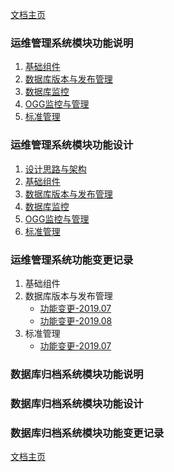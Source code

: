 <link href="../zoe_docs.css" rel="stylesheet" type="text/css" />

[文档主页](../index.html)

###	运维管理系统模块功能说明
1.	[基础组件](basic_component_desc.html)
2.	[数据库版本与发布管理](database_version_release_desc.html)
3.	[数据库监控](database_monitor_desc.html)
4.	[OGG监控与管理](ogg_monitor_desc.html)
5.	[标准管理](standard_manage_desc.html)
###	运维管理系统模块功能设计
1.	[设计思路与架构](design_thinking_architecture_design.html)
2.	[基础组件](basic_component_design.html)
3.	[数据库版本与发布管理](database_version_release_design.html)
4.	[数据库监控](database_monitor_design.html)
5.	[OGG监控与管理](ogg_monitor_design.html)
6.	[标准管理](standard_manage_design.html)
###	运维管理系统功能变更记录
1.	基础组件
2.	数据库版本与发布管理
	*	[功能变更-2019.07](database_version_release/change_2019.07.html)
	*	[功能变更-2019.08](database_version_release/change_2019.08.html)
6.	标准管理
	*	[功能变更-2019.07](standard_manage/change_2019.07.html)
###	数据库归档系统模块功能说明
###	数据库归档系统模块功能设计
###	数据库归档系统模块功能变更记录
[文档主页](../index.html)

